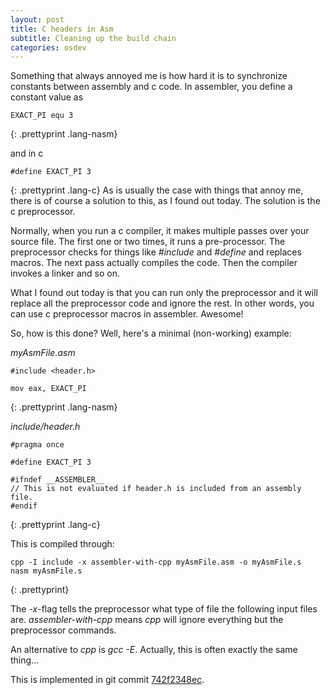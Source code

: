 ```yaml
---
layout: post
title: C headers in Asm
subtitle: Cleaning up the build chain
categories: osdev
---
```


Something that always annoyed me is how hard it is to synchronize constants
between assembly and c code.  In assembler, you define a constant value as

	EXACT_PI equ 3
{: .prettyprint .lang-nasm}

and in c

	#define EXACT_PI 3
{: .prettyprint .lang-c}
As is usually the case with things that annoy me, there is of course a solution
to this, as I found out today.  The solution is the c preprocessor.

Normally, when you run a c compiler, it makes multiple passes over your source
file. The first one or two times, it runs a pre-processor. The preprocessor
checks for things like _#include_ and _#define_ and replaces macros. The next
pass actually compiles the code. Then the compiler invokes a linker and so on.

What I found out today is that you can run only the preprocessor and it will
replace all the preprocessor code and ignore the rest.  In other words, you can
use c preprocessor macros in assembler. Awesome!

So, how is this done?
Well, here's a minimal (non-working) example:

_myAsmFile.asm_

	#include <header.h>
	 
	mov eax, EXACT_PI
{: .prettyprint .lang-nasm}

_include/header.h_

	#pragma once
	 
	#define EXACT_PI 3
	 
	#ifndef __ASSEMBLER__
	// This is not evaluated if header.h is included from an assembly file.
	#endif
{: .prettyprint .lang-c}

This is compiled through:

	cpp -I include -x assembler-with-cpp myAsmFile.asm -o myAsmFile.s
	nasm myAsmFile.s
{: .prettyprint}

The _-x_-flag tells the preprocessor what type of file the following input
files are. _assembler-with-cpp_ means _cpp_ will ignore everything but the
preprocessor commands.

An alternative to _cpp_ is _gcc -E_. Actually, this is often exactly the same
thing...


This is implemented in git commit [742f2348ec](https://github.com/thomasloven/os5/tree/742f2348ecc58eaa8239b06c666bd8c3c539c019).
